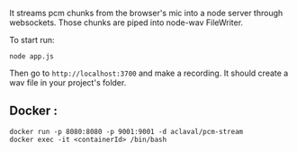 It streams pcm chunks from the browser's mic into a node server through websockets. Those chunks are piped into node-wav FileWriter.

To start run:

    node app.js

Then go to `http://localhost:3700` and make a recording. It should create a wav file in your project's folder.

## Docker :

    docker run -p 8080:8080 -p 9001:9001 -d aclaval/pcm-stream
    docker exec -it <containerId> /bin/bash

